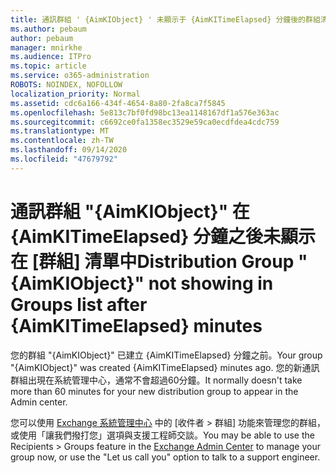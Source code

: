 ```yaml
---
title: 通訊群組 ' {AimKIObject} ' 未顯示于 {AimKITimeElapsed} 分鐘後的群組清單中
ms.author: pebaum
author: pebaum
manager: mnirkhe
ms.audience: ITPro
ms.topic: article
ms.service: o365-administration
ROBOTS: NOINDEX, NOFOLLOW
localization_priority: Normal
ms.assetid: cdc6a166-434f-4654-8a80-2fa8ca7f5845
ms.openlocfilehash: 5e813c7bf0fd98bc13ea1148167df1a576e363ac
ms.sourcegitcommit: c6692ce0fa1358ec3529e59ca0ecdfdea4cdc759
ms.translationtype: MT
ms.contentlocale: zh-TW
ms.lasthandoff: 09/14/2020
ms.locfileid: "47679792"
---
```

# <a name="distribution-group-aimkiobject-not-showing-in-groups-list-after-aimkitimeelapsed-minutes"></a><span data-ttu-id="97a35-102">通訊群組 "{AimKIObject}" 在 {AimKITimeElapsed} 分鐘之後未顯示在 [群組] 清單中</span><span class="sxs-lookup"><span data-stu-id="97a35-102">Distribution Group "{AimKIObject}" not showing in Groups list after {AimKITimeElapsed} minutes</span></span>

<span data-ttu-id="97a35-103">您的群組 "{AimKIObject}" 已建立 {AimKITimeElapsed} 分鐘之前。</span><span class="sxs-lookup"><span data-stu-id="97a35-103">Your group "{AimKIObject}" was created {AimKITimeElapsed} minutes ago.</span></span> <span data-ttu-id="97a35-104">您的新通訊群組出現在系統管理中心，通常不會超過60分鐘。</span><span class="sxs-lookup"><span data-stu-id="97a35-104">It normally doesn't take more than 60 minutes for your new distribution group to appear in the Admin center.</span></span>
  
<span data-ttu-id="97a35-105">您可以使用 [Exchange 系統管理中心](https://outlook.office365.com/ecp/?rfr=Admin_o365&amp;exsvurl=1&amp;mkt=en-US.aspx) 中的 [收件者 > 群組] 功能來管理您的群組，或使用「讓我們撥打您」選項與支援工程師交談。</span><span class="sxs-lookup"><span data-stu-id="97a35-105">You may be able to use the Recipients > Groups feature in the [Exchange Admin Center](https://outlook.office365.com/ecp/?rfr=Admin_o365&amp;exsvurl=1&amp;mkt=en-US.aspx) to manage your group now, or use the "Let us call you" option to talk to a support engineer.</span></span> 
  